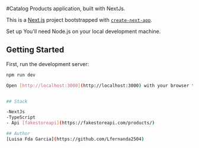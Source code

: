 #Catalog Products
application, built with NextJs.

This is a [Next.js](https://nextjs.org/) project bootstrapped with [`create-next-app`](https://github.com/vercel/next.js/tree/canary/packages/create-next-app).

Set up
You'll need Node.js on your local development machine.

## Getting Started

First, run the development server:

```bash
npm run dev

Open [http://localhost:3000](http://localhost:3000) with your browser to see the result.


## Stack 

-NextJs
-TypeScript
- Api [fakestoreapi](https://fakestoreapi.com/products/)

## Author
[Luisa Fda Garcia](https://github.com/Lfernanda2504)




